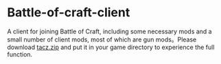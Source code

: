 # Battle-of-craft-client

A client for joining Battle of Craft, including some necessary mods and a small number of client mods, most of which are gun mods。Please download [tacz.zip](https://github.com/xjjakm/Battle-of-craft-client/releases/tag/tacz) and put it in your game directory to experience the full function.
